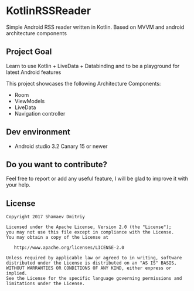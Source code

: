 # KotlinRSSReader
Simple Android RSS reader written in Kotlin. Based on MVVM and android architecture components

## Project Goal

Learn to use Kotlin + LiveData + Databinding and to be a playground for latest Android features

This project showcases the following Architecture Components:
* Room
* ViewModels
* LiveData
* Navigation controller

## Dev environment

* Android studio 3.2 Canary 15 or newer

## Do you want to contribute?

Feel free to report or add any useful feature, I will be glad to improve it with your help.

## License

    Copyright 2017 Shamaev Dmitriy

    Licensed under the Apache License, Version 2.0 (the "License");
    you may not use this file except in compliance with the License.
    You may obtain a copy of the License at

       http://www.apache.org/licenses/LICENSE-2.0

    Unless required by applicable law or agreed to in writing, software
    distributed under the License is distributed on an "AS IS" BASIS,
    WITHOUT WARRANTIES OR CONDITIONS OF ANY KIND, either express or implied.
    See the License for the specific language governing permissions and
    limitations under the License.